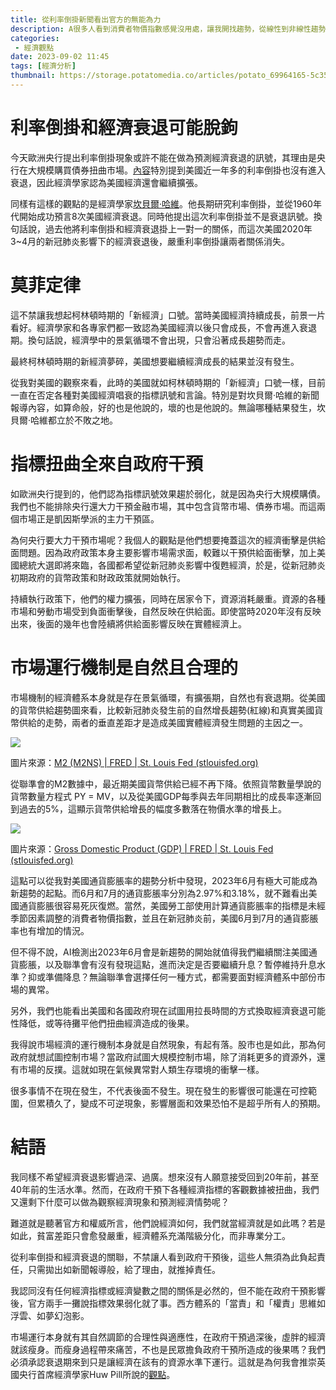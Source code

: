 ```yaml
---
title: 從利率倒掛新聞看出官方的無能為力
description: A很多人看到消費者物價指數感覺沒用處，讓我開找趨勢，從線性到非線性趨勢的觀察過程中，帶你發現台灣消費者物價給你什麼驚人訊息。
categories:
 - 經濟觀點
date: 2023-09-02 11:45
tags: [經濟分析]
thumbnail: https://storage.potatomedia.co/articles/potato_69964165-5c35-4329-b28a-ab9de37f969a_052f1b458bfd11ee78fd8688caa4d549b490c956.png
---
```


# 利率倒掛和經濟衰退可能脫鉤

今天歐洲央行提出利率倒掛現象或許不能在做為預測經濟衰退的訊號，其理由是央行在大規模購買債券扭曲市場。[內容](https://www.msn.com/zh-tw/money/topstories/%E6%AD%90%E6%B4%B2%E5%A4%AE%E8%A1%8C-%E6%9B%B2%E7%B7%9A%E5%80%92%E6%8E%9B%E6%88%96%E8%A8%B1%E4%B8%8D%E5%86%8D%E6%98%AF%E8%A1%B0%E9%80%80%E4%BF%A1%E8%99%9F/ar-AA1g5XS9?ocid=msedgntp&cvid=ebc6eb4daa594188a3c3a2a54e4fa39e&ei=12)特別提到美國近一年多的利率倒掛也沒有進入衰退，因此經濟學家認為美國經濟還會繼續擴張。


同樣有這樣的觀點的是經濟學家[坎貝爾·哈維](https://www.msn.com/zh-hk/money/topstories/%E7%BE%8E%E5%9C%8B%E6%AE%96%E5%88%A9%E7%8E%87%E6%9B%B2%E7%B7%9A%E5%80%92%E6%8E%9B-%E7%A0%94%E7%A9%B6%E5%85%88%E9%A9%85%E5%93%88%E7%B6%AD%E6%95%99%E6%8E%88%E8%AA%8D%E7%82%BA%E9%80%99%E6%AC%A1%E8%83%BD%E9%81%BF%E5%85%8D%E7%B6%93%E6%BF%9F%E8%A1%B0%E9%80%80/ar-AA15Z3xD?li=BBqiXNi)。他長期研究利率倒掛，並從1960年代開始成功預言8次美國經濟衰退。同時他提出這次利率倒掛並不是衰退訊號。換句話說，過去他將利率倒掛和經濟衰退掛上一對一的關係，而這次美國2020年3~4月的新冠肺炎影響下的經濟衰退後，嚴重利率倒掛讓兩者關係消失。

# 莫菲定律

這不禁讓我想起柯林頓時期的「新經濟」口號。當時美國經濟持續成長，前景一片看好。經濟學家和各專家們都一致認為美國經濟以後只會成長，不會再進入衰退期。換句話說，經濟學中的景氣循環不會出現，只會沿著成長趨勢而走。


最終柯林頓時期的新經濟夢碎，美國想要繼續經濟成長的結果並沒有發生。


從我對美國的觀察來看，此時的美國就如柯林頓時期的「新經濟」口號一樣，目前一直在否定各種對美國經濟唱衰的指標訊號和言論。特別是對坎貝爾·哈維的新聞報導內容，如算命般，好的也是他說的，壞的也是他說的。無論哪種結果發生，坎貝爾·哈維都立於不敗之地。

# 指標扭曲全來自政府干預

如歐洲央行提到的，他們認為指標訊號效果趨於弱化，就是因為央行大規模購債。我們也不能排除央行還大力干預金融市場，其中包含貨幣市場、債券市場。而這兩個市場正是凱因斯學派的主力干預區。

為何央行要大力干預市場呢？我個人的觀點是他們想要掩蓋這次的經濟衝擊是供給面問題。因為政府政策本身主要影響市場需求面，較難以干預供給面衝擊，加上美國總統大選即將來臨，各國都希望從新冠肺炎影響中復甦經濟，於是，從新冠肺炎初期政府的貨幣政策和財政政策就開始執行。


持續執行政策下，他們的權力擴張，同時在居家令下，資源消耗嚴重。資源的各種市場和勞動市場受到負面衝擊後，自然反映在供給面。即使當時2020年沒有反映出來，後面的幾年也會陸續將供給面影響反映在實體經濟上。

# 市場運行機制是自然且合理的

市場機制的經濟體系本身就是存在景氣循環，有擴張期，自然也有衰退期。從美國的貨幣供給趨勢圖來看，比較新冠肺炎發生前的自然增長趨勢(紅線)和真實美國貨幣供給的走勢，兩者的垂直差距才是造成美國實體經濟發生問題的主因之一。

![](https://storage.potatomedia.co/articles/potato_69964165-5c35-4329-b28a-ab9de37f969a_052f1b458bfd11ee78fd8688caa4d549b490c956.png)

圖片來源：[M2 (M2NS) | FRED | St. Louis Fed (stlouisfed.org)](https://fred.stlouisfed.org/series/M2NS)

從聯準會的M2數據中，最近期美國貨幣供給已經不再下降。依照貨幣數量學說的貨幣數量方程式 PY = MV，以及從美國GDP每季與去年同期相比的成長率逐漸回到過去的5%，這顯示貨幣供給增長的幅度多數落在物價水準的增長上。

![](https://storage.potatomedia.co/articles/potato_69964165-5c35-4329-b28a-ab9de37f969a_40dd486554581c4ff2ddabd26b1664b270afe457.png)

圖片來源：[Gross Domestic Product (GDP) | FRED | St. Louis Fed (stlouisfed.org)](https://fred.stlouisfed.org/series/GDP)

這點可以從我對美國通貨膨脹率的趨勢分析中發現，2023年6月有極大可能成為新趨勢的起點。而6月和7月的通貨膨脹率分別為2.97%和3.18%，就不難看出美國通貨膨脹很容易死灰復燃。當然，美國勞工部使用計算通貨膨脹率的指標是未經季節因素調整的消費者物價指數，並且在新冠肺炎前，美國6月到7月的通貨膨脹率也有增加的情況。

但不得不說，AI檢測出2023年6月會是新趨勢的開始就值得我們繼續關注美國通貨膨脹，以及聯準會有沒有發現這點，進而決定是否要繼續升息？暫停維持升息水準？抑或準備降息？無論聯準會選擇任何一種方式，都需要面對經濟體系中部份市場的異常。

另外，我們也能看出美國和各國政府現在試圖用拉長時間的方式換取經濟衰退可能性降低，或等待攤平他們扭曲經濟造成的後果。

我得說市場經濟的運行機制本身就是自然現象，有起有落。股市也是如此，那為何政府就想試圖控制市場？當政府試圖大規模控制市場，除了消耗更多的資源外，還有市場的反撲。這就如現在氣候異常對人類生存環境的衝擊一樣。

很多事情不在現在發生，不代表後面不發生。現在發生的影響很可能還在可控範圍，但累積久了，變成不可逆現象，影響層面和效果恐怕不是超乎所有人的預期。

# 結語

我同樣不希望經濟衰退影響過深、過廣。想來沒有人願意接受回到20年前，甚至40年前的生活水準。然而，在政府干預下各種經濟指標的客觀數據被扭曲，我們又還剩下什麼可以做為觀察經濟現象和預測經濟情勢呢？


難道就是聽著官方和權威所言，他們說經濟如何，我們就當經濟就是如此嗎？若是如此，貧富差距只會愈發嚴重，經濟體系充滿階級分化，而非專業分工。


從利率倒掛和經濟衰退的關聯，不禁讓人看到政府干預後，這些人無須為此負起責任，只需拋出如新聞報導般，給了理由，就推掉責任。


我認同沒有任何經濟指標或經濟變數之間的關係是必然的，但不能在政府干預影響後，官方兩手一攤說指標效果弱化就了事。西方體系的「當責」和「權責」思維如浮雲、如夢幻泡影。


市場運行本身就有其自然調節的合理性與適應性，在政府干預過深後，虛胖的經濟就該瘦身。而瘦身過程帶來痛苦，不也是民眾擔負政府干預所造成的後果嗎？我們必須承認衰退期來到只是讓經濟在該有的資源水準下運行。這就是為何我會推崇英國央行首席經濟學家Huw Pill所說的[觀點](https://www.potatomedia.co/s/b8RlgtM8)。


